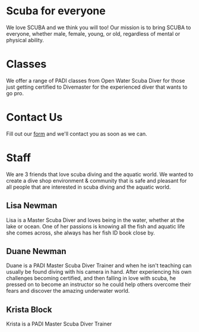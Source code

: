 
# Scuba for everyone

We love SCUBA and we think you will too! Our mission is to bring SCUBA to everyone, whether male, female, young, or old, regardless of mental or physical ability. 

# Classes

We offer a range of PADI classes from Open Water Scuba Diver for those just getting certified to Divemaster for the experienced diver that wants to go pro. 

# Contact Us

Fill out our [form](https://forms.gle/EPvcDuhURQJgaeQ99) and we'll contact you as soon as we can.

# Staff

We are 3 friends that love scuba diving and the aquatic world. We wanted to create a dive shop environment & community that is safe and pleasant for all people that are interested in scuba diving and the aquatic world. 

## Lisa Newman

Lisa is a Master Scuba Diver and loves being in the water, whether at the lake or ocean. One of her passions is knowing all the fish and aquatic life she comes across, she always has her fish ID book close by.

## Duane Newman

Duane is a PADI Master Scuba Diver Trainer and when he isn't teaching can usually be found diving with his camera in hand. After experiencing his own challenges becoming certified, and then falling in love with scuba, he pressed on to become an instructor so he could help others overcome their fears and discover the amazing underwater world.

## Krista Block

Krista is a PADI Master Scuba Diver Trainer

